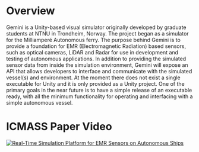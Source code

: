 # Overview

Gemini is a Unity-based visual simulator originally developed by graduate students at NTNU in Trondheim, Norway. The project began as a simulator for the Milliamperé Autonomous ferry. The purpose behind Gemini is to provide a foundation for EMR \(Electromagnetic Radiation\) based sensors, such as optical cameras, LiDAR and Radar for use in development and testing of autonomous applications. In addition to providing the simulated sensor data from inside the simulation environment, Gemini will expose an API that allows developers to interface and communicate with the simulated vessel\(s\) and environment. At the moment there does not exist a single executable for Unity and it is only provided as a Unity project. One of the primary goals in the near future is to have a simple release of an executable ready, with all the minimum functionality for operating and interfacing with a simple autonomous vessel.

# ICMASS Paper Video

[![Real-Time Simulation Platform for EMR Sensors on Autonomous Ships](https://res.cloudinary.com/marcomontalbano/image/upload/v1622104465/video_to_markdown/images/youtube--7i1Ykmdtic0-c05b58ac6eb4c4700831b2b3070cd403.jpg)](https://www.youtube.com/watch?v=7i1Ykmdtic0 "Real-Time Simulation Platform for EMR Sensors on Autonomous Ships")

